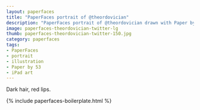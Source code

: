 ```yaml
---
layout: paperfaces
title: "PaperFaces portrait of @theordovician"
description: "PaperFaces portrait of @theordovician drawn with Paper by 53 on an iPad."
image: paperfaces-theordovician-twitter-lg
thumb: paperfaces-theordovician-twitter-150.jpg
category: paperfaces
tags: 
- PaperFaces
- portrait
- illustration
- Paper by 53
- iPad art
---
```


Dark hair, red lips.

{% include paperfaces-boilerplate.html %}